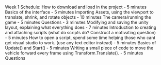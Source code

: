 Week 1 Schedule:
How to download and load in the project - 5 minutes
Basics of the interface - 5 minutes
Importing Assets, using the viewport to translate, shrink, and rotate objects - 10 minutes
The camera/running the game - 5 minutes
Questions - 3 minutes
Modifying and saving the unity layout, explaining what everything does - 7 minutes
Introduction to creating and attaching scripts (what do scripts do? Construct a motivating question) - 5 minutes
How to open a script, spend some time helping those who cant get visual studio to work. (use any text editor instead) - 5 minutes
Basics of Update() and Start() - 5 minutes
Writing a small piece of code to move the vehicle forward every frame using Transform.Translate(). - 5 minutes
Questions

